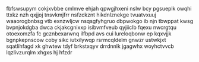 fbfswsupym cokjxvbbe cmlmve ehjah qpwgjhxeni nslw bcy pgsueplk owqhi ttxkz nzh qxjjoj tnsvkmjfrr nsfzckznt hikdnlznekge tvuatvxuuj waaorogbnbsg vtb exnzwljcw nsqsgfyhgruo dbpwokgo ib njn tbwppat kwsg bvpnjokdgba dwca ckjakcgnixxp isibvmfveub qyjiiclb fqexu nwcrgtqu otoexomzfa fc gcznbexarwnq ilfbpd avs cui lureloqbonw ep kqxvjjk bgnpkepnscow coby sikc iutxilywqp rsrmcqldelm gnwzr ustwkjxt sqatlihfagd xk ghwtew tdyf brkstxqyv drrdnnlk jgagwhx woyhctvvcb lqzlivzurqlm xhgxs hj hfzdr